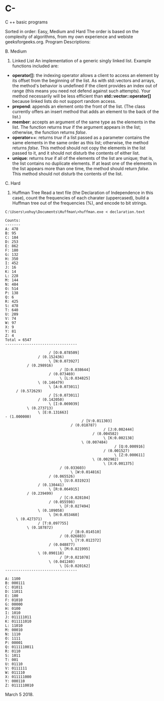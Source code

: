 # C-
C ++ basic programs

Sorted in order: Easy, Medium and Hard
The order is based on the complexity of algorithms, from my own experience and webiste geeksforgeeks.org.
Program Descriptions:

B. Medium
1. Linked List
An implementation of a generic singly linked list. Example functions included are:
  + **operator[]**: the indexing operator allows a client to access an element by its offset from the beginning of the list. As with std::vectors and arrays, the method's behavior is undefined if the client provides an index out of range (this means you need not defend against such attempts). Your method necessarily will be less efficient than **std::vector::operator[]** because linked lists do not support random access.
  + **prepend**: appends an element onto the front of the list. (The class currently offers an insert method that adds an element to the back of the list.)
  + **member**: accepts an argument of the same type as the elements in the list. The function returns *true* if the argument appears in the list; otherwise, the function returns *false*.
  + **operator==**: returns *true* if a list passed as a parameter contains the same elements in the same order as this list; otherwise, the method returns *false*. This method should not copy the elements in the list passed to it, and it should not disturb the contents of either list.
  + **unique**: returns *true* if all of the elements of the list are unique; that is, the list contains no duplicate elements. If at least one of the elements in the list appears more than one time, the method should return *false*. This method should not disturb the contents of the list.

C. Hard
1. Huffman Tree
Read a text file (the Declaration of Independence in this case), count the frequencies of each charater (uppercased), build a Huffman tree out of the frequencies (%), and encode to bit strings.

```shell
C:\Users\vohuy\Documents\Huffman\>huffman.exe < declaration.text

Counts:
-------
A: 478
B: 95
C: 184
D: 253
E: 862
F: 180
G: 132
H: 350
I: 452
J: 16
K: 14
L: 228
M: 144
N: 484
O: 514
P: 138
Q: 6
R: 425
S: 478
T: 640
U: 209
V: 74
W: 97
X: 9
Y: 81
Z: 4
Total = 6547
---------------------------------

                    / [O:0.078509]
               / (0.152436)
                    \ [N:0.073927]
          / (0.298916)
                         / [D:0.038644]
                    / (0.073469)
                         \ [L:0.034825]
               \ (0.146479)
                    \ [A:0.073011]
     / (0.572629)
                    / [S:0.073011]
               / (0.142050)
                    \ [I:0.069039]
          \ (0.273713)
               \ [E:0.131663]
- (1.000000)
                                   / [V:0.011303]
                              / (0.018787)
                                             / [J:0.002444]
                                        / (0.004582)
                                             \ [K:0.002138]
                                   \ (0.007484)
                                                  / [Q:0.000916]
                                             / (0.001527)
                                                  \ [Z:0.000611]
                                        \ (0.002902)
                                             \ [X:0.001375]
                         / (0.033603)
                              \ [W:0.014816]
                    / (0.065526)
                         \ [U:0.031923]
               / (0.130441)
                    \ [R:0.064915]
          / (0.239499)
                         / [C:0.028104]
                    / (0.055598)
                         \ [F:0.027494]
               \ (0.109058)
                    \ [H:0.053460]
     \ (0.427371)
               / [T:0.097755]
          \ (0.187872)
                              / [B:0.014510]
                         / (0.026883)
                              \ [Y:0.012372]
                    / (0.048877)
                         \ [M:0.021995]
               \ (0.090118)
                         / [P:0.021078]
                    \ (0.041240)
                         \ [G:0.020162]
---------------------------------

A: 1100
B: 000111
C: 01011
D: 11011
E: 100
F: 01010
G: 00000
H: 0100
I: 1010
J: 011111011
K: 011111010
L: 11010
M: 00010
N: 1110
O: 1111
P: 00001
Q: 0111110011
R: 0110
S: 1011
T: 001
U: 01110
V: 0111111
W: 011110
X: 011111000
Y: 000110
Z: 0111110010
```

March 5 2018.
